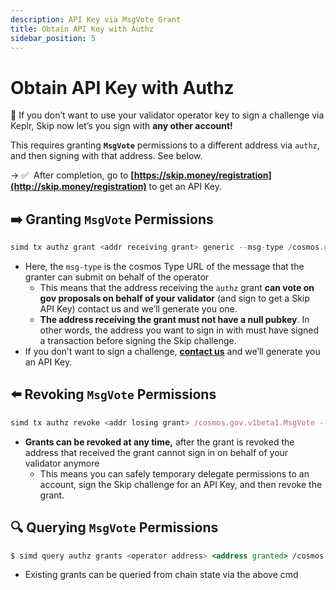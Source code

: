 ```yaml
---
description: API Key via MsgVote Grant
title: Obtain API Key with Authz
sidebar_position: 5
---
```


# Obtain API Key with Authz

<aside>
🎉 If you don’t want to use your validator operator key to sign a challenge via Keplr, Skip now let’s you sign with <B>any other account!</B>

This requires granting **`MsgVote`** permissions to a different address via `authz`, and then signing with that address. See below.

</aside>

→ ✅  After completion, go to **[https://skip.money/registration](http://skip.money/registration)** to get an API Key.

## ➡️ Granting `MsgVote` Permissions

```jsx
simd tx authz grant <addr receiving grant> generic --msg-type /cosmos.gov.v1beta1.MsgVote --from <operator key>
```

- Here, the `msg-type` is the cosmos Type URL of the message that the granter can submit on behalf of the operator
  - This means that the address receiving the `authz` grant **can vote on gov proposals on behalf of your validator** (and sign to get a Skip API Key) contact us and we’ll generate you one.
  - **The address receiving the grant must not have a null pubkey**. In other words, the address you want to sign in with must have signed a transaction before signing the Skip challenge.
- If you don’t want to sign a challenge, **[contact us](https://skip.money/contact)** and we’ll generate you an API Key.

## ⬅️ Revoking `MsgVote` Permissions

```jsx
simd tx authz revoke <addr losing grant> /cosmos.gov.v1beta1.MsgVote --from <operator key>
```

- **Grants can be revoked at any time,** after the grant is revoked the address that received the grant cannot sign in on behalf of your validator anymore
  - This means you can safely temporary delegate permissions to an account, sign the Skip challenge for an API Key, and then revoke the grant.

## 🔍 Querying `MsgVote` Permissions

```jsx
$ simd query authz grants <operator address> <address granted> /cosmos.gov.v1beta1.MsgVote
```

- Existing grants can be queried from chain state via the above cmd
